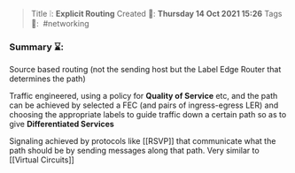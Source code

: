> Title ❕: **Explicit Routing**
> Created 📅: **Thursday 14 Oct 2021 15:26**
  Tags 📎:  #networking 

### Summary ⌛:
Source based routing (not the sending host but the Label Edge Router that determines the path)

Traffic engineered, using a policy for **Quality of Service** etc, and the path can be achieved by selected a FEC (and pairs of ingress-egress LER) and choosing the appropriate labels to guide traffic down a certain path so as to give **Differentiated Services** 

Signaling achieved by protocols like [[RSVP]] that communicate what the path should be by sending messages along that path. Very similar to [[Virtual Circuits]]